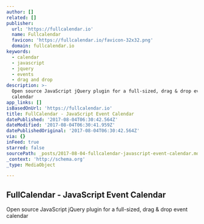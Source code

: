 ```yaml
---
author: []
related: []
publisher:
  url: 'https://fullcalendar.io'
  name: Fullcalendar
  favicon: 'https://fullcalendar.io/favicon-32x32.png'
  domain: fullcalendar.io
keywords:
  - calendar
  - javascript
  - jquery
  - events
  - drag and drop
description: >-
  Open source JavaScript jQuery plugin for a full-sized, drag & drop event
  calendar
app_links: []
isBasedOnUrl: 'https://fullcalendar.io'
title: FullCalendar - JavaScript Event Calendar
datePublished: '2017-08-04T06:30:42.564Z'
dateModified: '2017-08-04T06:30:41.959Z'
datePublishedOriginal: '2017-08-04T06:30:42.564Z'
via: {}
inFeed: true
starred: false
sourcePath: _posts/2017-08-04-fullcalendar-javascript-event-calendar.md
_context: 'http://schema.org'
_type: MediaObject

---
```

<article style=""><h1>FullCalendar - JavaScript Event Calendar</h1><p>Open source JavaScript jQuery plugin for a full-sized, drag &amp; drop event calendar</p></article>